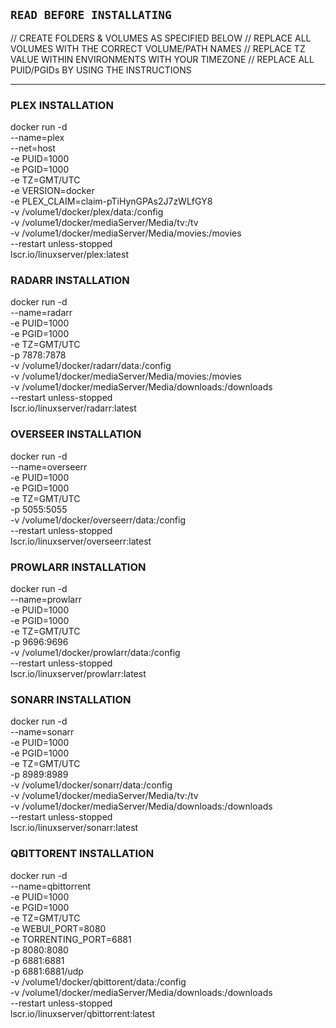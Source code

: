 **`READ BEFORE INSTALLATING`**
---
// CREATE FOLDERS & VOLUMES AS SPECIFIED BELOW
// REPLACE ALL VOLUMES WITH THE CORRECT VOLUME/PATH NAMES
// REPLACE TZ VALUE WITHIN ENVIRONMENTS WITH YOUR TIMEZONE
// REPLACE ALL PUID/PGIDs BY USING THE INSTRUCTIONS

---


### PLEX INSTALLATION
docker run -d \
  --name=plex \
  --net=host \
  -e PUID=1000 \
  -e PGID=1000 \
  -e TZ=GMT/UTC \
  -e VERSION=docker \
  -e PLEX_CLAIM=claim-pTiHynGPAs2J7zWLfGY8 \
  -v /volume1/docker/plex/data:/config \
  -v /volume1/docker/mediaServer/Media/tv:/tv \
  -v /volume1/docker/mediaServer/Media/movies:/movies \
  --restart unless-stopped \
  lscr.io/linuxserver/plex:latest

### RADARR INSTALLATION
docker run -d \
  --name=radarr \
  -e PUID=1000 \
  -e PGID=1000 \
  -e TZ=GMT/UTC \
  -p 7878:7878 \
  -v /volume1/docker/radarr/data:/config \
  -v /volume1/docker/mediaServer/Media/movies:/movies \
  -v /volume1/docker/mediaServer/Media/downloads:/downloads \
  --restart unless-stopped \
  lscr.io/linuxserver/radarr:latest

### OVERSEER INSTALLATION
docker run -d \
  --name=overseerr \
  -e PUID=1000 \
  -e PGID=1000 \
  -e TZ=GMT/UTC \
  -p 5055:5055 \
  -v /volume1/docker/overseerr/data:/config \
  --restart unless-stopped \
  lscr.io/linuxserver/overseerr:latest

### PROWLARR INSTALLATION
docker run -d \
  --name=prowlarr \
  -e PUID=1000 \
  -e PGID=1000 \
  -e TZ=GMT/UTC \
  -p 9696:9696 \
  -v /volume1/docker/prowlarr/data:/config \
  --restart unless-stopped \
  lscr.io/linuxserver/prowlarr:latest


### SONARR INSTALLATION
docker run -d \
  --name=sonarr \
  -e PUID=1000 \
  -e PGID=1000 \
  -e TZ=GMT/UTC \
  -p 8989:8989 \
  -v /volume1/docker/sonarr/data:/config \
  -v /volume1/docker/mediaServer/Media/tv:/tv \
  -v /volume1/docker/mediaServer/Media/downloads:/downloads \
  --restart unless-stopped \
  lscr.io/linuxserver/sonarr:latest


### QBITTORENT INSTALLATION
docker run -d \
  --name=qbittorrent \
  -e PUID=1000 \
  -e PGID=1000 \
  -e TZ=GMT/UTC \
  -e WEBUI_PORT=8080 \
  -e TORRENTING_PORT=6881 \
  -p 8080:8080 \
  -p 6881:6881 \
  -p 6881:6881/udp \
  -v /volume1/docker/qbittorent/data:/config \
  -v /volume1/docker/mediaServer/Media/downloads:/downloads \
  --restart unless-stopped \
  lscr.io/linuxserver/qbittorrent:latest
